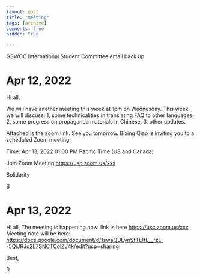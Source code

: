 ```yaml
---
layout: post
title: "Meeting"
tags: [archive]
comments: true
hidden: true

---
```

GSWOC International Student Committee email back up

# Apr 12, 2022
Hi all,

We will have another meeting this week at 1pm on Wednesday. This week we will discuss:
1, some technicalities in translating FAQ to other languages.
2, some progress on propaganda materials in Chinese.
3, other updates.

Attached is the zoom link. See you tomorrow.
Bixing Qiao is inviting you to a scheduled Zoom meeting.

Time: Apr 13, 2022 01:00 PM Pacific Time (US and Canada)

Join Zoom Meeting
https://usc.zoom.us/xxx


Solidarity

B

# Apr 13, 2022
Hi all,
The meeting is happening now. link is here https://usc.zoom.us/xxx
Meeting note will be here:
https://docs.google.com/document/d/1swaQDEynSfTEIfL__rzL--5QiJRJc2L7SNCTColZJ4k/edit?usp=sharing

Best,

R